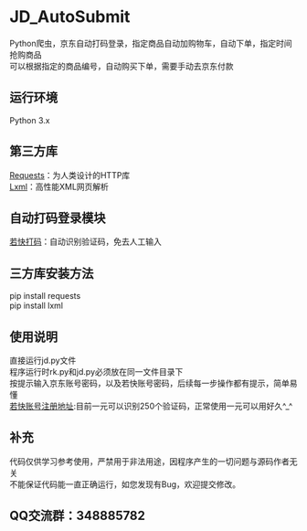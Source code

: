 # JD_AutoSubmit
Python爬虫，京东自动打码登录，指定商品自动加购物车，自动下单，指定时间抢购商品 <br />
可以根据指定的商品编号，自动购买下单，需要手动去京东付款
## 运行环境
Python 3.x
## 第三方库
[Requests](http://docs.python-requests.org/en/master/)：为人类设计的HTTP库 <br />
[Lxml](http://lxml.de/)：高性能XML网页解析
## 自动打码登录模块
[若快打码](http://www.ruokuai.com/login)：自动识别验证码，免去人工输入
## 三方库安装方法
pip install requests <br />
pip install lxml
## 使用说明
直接运行jd.py文件 <br />
程序运行时rk.py和jd.py必须放在同一文件目录下 <br />
按提示输入京东账号密码，以及若快账号密码，后续每一步操作都有提示，简单易懂<br />
[若快账号注册地址](http://www.ruokuai.com/login):目前一元可以识别250个验证码，正常使用一元可以用好久^_^ <br />
## 补充
代码仅供学习参考使用，严禁用于非法用途，因程序产生的一切问题与源码作者无关<br />
不能保证代码能一直正确运行，如您发现有Bug，欢迎提交修改。
## QQ交流群：348885782
